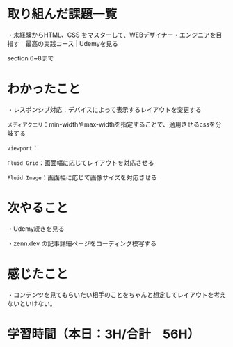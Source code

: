 # 取り組んだ課題一覧
・未経験からHTML、CSS をマスターして、WEBデザイナー・エンジニアを目指す　最高の実践コース | Udemyを見る

section 6~8まで

# わかったこと
・レスポンシブ対応：デバイスによって表示するレイアウトを変更する

`メディアクエリ`：min-widthやmax-widthを指定することで、適用させるcssを分岐する

`viewport`：<meta name="viewport" content="width=device-width, initial-scale=1.0">

`Fluid Grid`：画面幅に応じてレイアウトを対応させる

`Fluid Image`：画面幅に応じて画像サイズを対応させる


# 次やること
・Udemy続きを見る

・zenn.dev の記事詳細ページをコーディング模写する

# 感じたこと
・コンテンツを見てもらいたい相手のことをちゃんと想定してレイアウトを考えないといけない。

# 学習時間（本日：3H/合計　56H）
